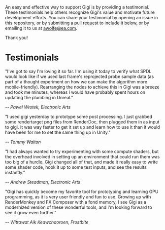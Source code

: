 An easy and effective way to support Gigi is by providing a testimonial. These testimonials help others recognize Gigi's value and motivate future development efforts. You can share your testimonial by opening an issue in this repository, or by submitting a pull request to include it below, or by emailing it to us at awolfe@ea.com.

Thank you!

# Testimonials

"I've got to say I'm loving it so far. I'm using it today to verify what SPDL would look like if we used last frame's reprojected probe sample data (as part of a thought experiment on how we can make the algorithm more mobile-friendly). Rearranging the nodes to achieve this in Gigi was a breeze and took me minutes, whereas I would have probably spent hours on updating the plumbing in Unreal."

*-- Pawel Wrotek, Electronic Arts*

"I used gigi yesterday to prototype some post processing. I just grabbed some rendertarget png files from RenderDoc, then plugged them in as input to gigi. It was way faster to get it set up and learn how to use it than it would have been for me to set the same thing up in Unity."

*-- Tommy Walton*

"I had always wanted to try experimenting with some compute shaders, but the overhead involved in setting up an environment that could run them was too big of a hurdle. Gigi changed all of that, and made it really easy to write some shader code, hook it up to some test inputs, and see the results instantly." 

*-- Andrew Steadman, Electronic Arts*

"Gigi has quickly become my favorite tool for prototyping and learning GPU programming, as it is very user friendly and fun to use. Growing up with RenderMonkey and FX Composer with a fond memory, I see Gigi as a modernized version of these wonderful tools, and I'm looking forward to see it grow even further."

*-- Wittawat Aik Keawchaoroen, Frostbite*

